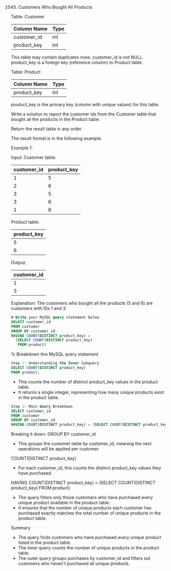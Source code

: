 1045. Customers Who Bought All Products

Table: Customer

| Column Name | Type    |
|-------------|---------|
| customer_id | int     |
| product_key | int     |

This table may contain duplicates rows. 
customer_id is not NULL.
product_key is a foreign key (reference column) to Product table.
 

Table: Product

| Column Name | Type    |
|-------------|---------|
| product_key | int     |

product_key is the primary key (column with unique values) for this table.
 

Write a solution to report the customer ids from the Customer table that bought all the products in the Product table.

Return the result table in any order.

The result format is in the following example.

 Example 1:

Input: 
Customer table:

| customer_id | product_key |
|-------------|-------------|
| 1           | 5           |
| 2           | 6           |
| 3           | 5           |
| 3           | 6           |
| 1           | 6           |

Product table:

| product_key |
|-------------|
| 5           |
| 6           |

Output: 

| customer_id |
|-------------|
| 1           |
| 3           |

Explanation: 
The customers who bought all the products (5 and 6) are customers with IDs 1 and 3.

```sql
# Write your MySQL query statement below
SELECT customer_id
FROM customer
GROUP BY customer_id
HAVING COUNT(DISTINCT product_key) =
  (SELECT COUNT(DISTINCT product_key)
   FROM product)
```

% Breakdown this MySQL query statement
```sql
Step 1: Understanding the Inner Subquery
SELECT COUNT(DISTINCT product_key)
FROM product;
```
- This counts the number of distinct product_key values in the product table.
- It returns a single integer, representing how many unique products exist in the product table.
```sql
Step 2: Main Query Breakdown
SELECT customer_id 
FROM customer
GROUP BY customer_id
HAVING COUNT(DISTINCT product_key) = (SELECT COUNT(DISTINCT product_key) FROM product);
```
Breaking it down:
GROUP BY customer_id

- This groups the customer table by customer_id, meaning the next operations will be applied per customer.

COUNT(DISTINCT product_key)

- For each customer_id, this counts the distinct product_key values they have purchased.

HAVING COUNT(DISTINCT product_key) = (SELECT COUNT(DISTINCT product_key) FROM product)

- The query filters only those customers who have purchased every unique product available in the product table.
- It ensures that the number of unique products each customer has purchased exactly matches the total number of unique products in the product table.

Summary
- The query finds customers who have purchased every unique product listed in the product table.
- The inner query counts the number of unique products in the product table.
- The outer query groups purchases by customer_id and filters out customers who haven't purchased all unique products.

